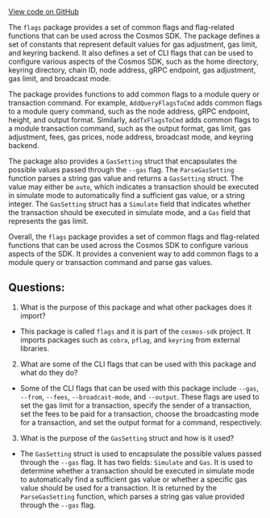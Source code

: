 [View code on GitHub](https://github.com/cosmos/cosmos-sdk.git/client/flags/flags.go)

The `flags` package provides a set of common flags and flag-related functions that can be used across the Cosmos SDK. The package defines a set of constants that represent default values for gas adjustment, gas limit, and keyring backend. It also defines a set of CLI flags that can be used to configure various aspects of the Cosmos SDK, such as the home directory, keyring directory, chain ID, node address, gRPC endpoint, gas adjustment, gas limit, and broadcast mode.

The package provides functions to add common flags to a module query or transaction command. For example, `AddQueryFlagsToCmd` adds common flags to a module query command, such as the node address, gRPC endpoint, height, and output format. Similarly, `AddTxFlagsToCmd` adds common flags to a module transaction command, such as the output format, gas limit, gas adjustment, fees, gas prices, node address, broadcast mode, and keyring backend.

The package also provides a `GasSetting` struct that encapsulates the possible values passed through the `--gas` flag. The `ParseGasSetting` function parses a string gas value and returns a `GasSetting` struct. The value may either be `auto`, which indicates a transaction should be executed in simulate mode to automatically find a sufficient gas value, or a string integer. The `GasSetting` struct has a `Simulate` field that indicates whether the transaction should be executed in simulate mode, and a `Gas` field that represents the gas limit.

Overall, the `flags` package provides a set of common flags and flag-related functions that can be used across the Cosmos SDK to configure various aspects of the SDK. It provides a convenient way to add common flags to a module query or transaction command and parse gas values.
## Questions: 
 1. What is the purpose of this package and what other packages does it import?
- This package is called `flags` and it is part of the `cosmos-sdk` project. It imports packages such as `cobra`, `pflag`, and `keyring` from external libraries.
2. What are some of the CLI flags that can be used with this package and what do they do?
- Some of the CLI flags that can be used with this package include `--gas`, `--from`, `--fees`, `--broadcast-mode`, and `--output`. These flags are used to set the gas limit for a transaction, specify the sender of a transaction, set the fees to be paid for a transaction, choose the broadcasting mode for a transaction, and set the output format for a command, respectively.
3. What is the purpose of the `GasSetting` struct and how is it used?
- The `GasSetting` struct is used to encapsulate the possible values passed through the `--gas` flag. It has two fields: `Simulate` and `Gas`. It is used to determine whether a transaction should be executed in simulate mode to automatically find a sufficient gas value or whether a specific gas value should be used for a transaction. It is returned by the `ParseGasSetting` function, which parses a string gas value provided through the `--gas` flag.